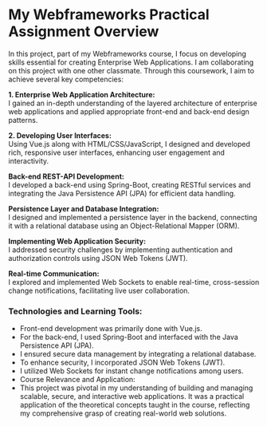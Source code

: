 # My Webframeworks Practical Assignment Overview

In this project, part of my Webframeworks course, I focus on developing skills essential for creating Enterprise Web Applications. I am collaborating on this project with one other classmate. Through this coursework, I aim to achieve several key competencies:

**1. Enterprise Web Application Architecture:** <br>
I gained an in-depth understanding of the layered architecture of enterprise web applications and applied appropriate front-end and back-end design patterns.


**2. Developing User Interfaces:** <br>
Using Vue.js along with HTML/CSS/JavaScript, I designed and developed rich, responsive user interfaces, enhancing user engagement and interactivity.

**Back-end REST-API Development:**<br>
I developed a back-end using Spring-Boot, creating RESTful services and integrating the Java Persistence API (JPA) for efficient data handling.

**Persistence Layer and Database Integration:** <br>
I designed and implemented a persistence layer in the backend, connecting it with a relational database using an Object-Relational Mapper (ORM).

**Implementing Web Application Security:** <br>
I addressed security challenges by implementing authentication and authorization controls using JSON Web Tokens (JWT).

**Real-time Communication:** <br>
I explored and implemented Web Sockets to enable real-time, cross-session change notifications, facilitating live user collaboration.

### Technologies and Learning Tools:
* Front-end development was primarily done with Vue.js.
* For the back-end, I used Spring-Boot and interfaced with the Java Persistence API (JPA).
* I ensured secure data management by integrating a relational database.
* To enhance security, I incorporated JSON Web Tokens (JWT).
* I utilized Web Sockets for instant change notifications among users.
* Course Relevance and Application:
* This project was pivotal in my understanding of building and managing scalable, secure, and interactive web applications. It was a practical application of the theoretical concepts taught in the course, reflecting my comprehensive grasp of creating real-world web solutions.
